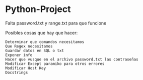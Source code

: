 # Python-Project

Falta password.txt y range.txt para que funcione

Posibles cosas que hay que hacer:

	Determinar que comandos necesitamos
	Que Regex necesitamos
	Guardar datos en SQL o txt
	Exponer info
	Hacer que vusque en el archivo password.txt las contraseñas
	Modificar Except paramiko para otros errores
	Modificar Host Key
	Docstrings
	

